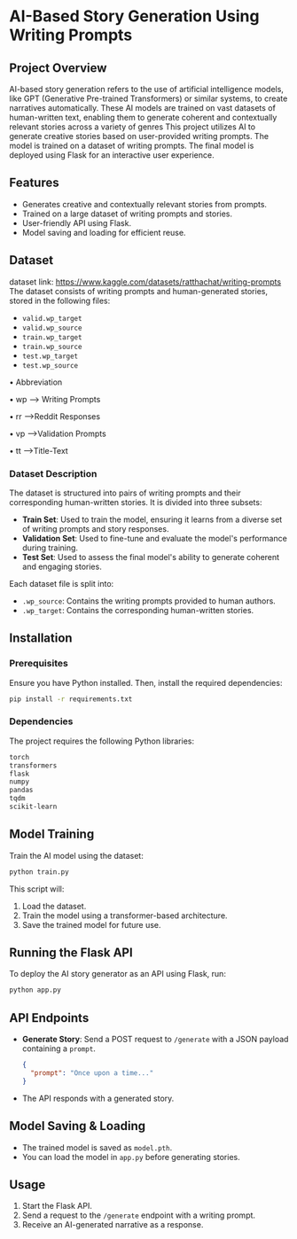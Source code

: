# AI-Based Story Generation Using Writing Prompts

## Project Overview
AI-based story generation refers to the use of artificial intelligence models, like GPT (Generative Pre-trained Transformers) or similar systems, to create narratives automatically. These AI models are trained on vast datasets of human-written text, enabling them to generate coherent and contextually relevant stories across a variety of genres
This project utilizes AI to generate creative stories based on user-provided writing prompts. The model is trained on a dataset of writing prompts. The final model is deployed using Flask for an interactive user experience.

## Features
- Generates creative and contextually relevant stories from prompts.
- Trained on a large dataset of writing prompts and stories.
- User-friendly API using Flask.
- Model saving and loading for efficient reuse.

## Dataset
dataset link: https://www.kaggle.com/datasets/ratthachat/writing-prompts
The dataset consists of writing prompts and human-generated stories, stored in the following files:
- `valid.wp_target`
- `valid.wp_source`
- `train.wp_target`
- `train.wp_source`
- `test.wp_target`
- `test.wp_source`
  
•	Abbreviation

•	wp	          -->	Writing Prompts

•	rr	          -->Reddit Responses

•	vp	          -->Validation Prompts

•	tt	          -->Title-Text


### Dataset Description
The dataset is structured into pairs of writing prompts and their corresponding human-written stories. It is divided into three subsets:
- **Train Set**: Used to train the model, ensuring it learns from a diverse set of writing prompts and story responses.
- **Validation Set**: Used to fine-tune and evaluate the model's performance during training.
- **Test Set**: Used to assess the final model's ability to generate coherent and engaging stories.

Each dataset file is split into:
- `.wp_source`: Contains the writing prompts provided to human authors.
- `.wp_target`: Contains the corresponding human-written stories.

## Installation
### Prerequisites
Ensure you have Python installed. Then, install the required dependencies:
```bash
pip install -r requirements.txt
```

### Dependencies
The project requires the following Python libraries:
```txt
torch
transformers
flask
numpy
pandas
tqdm
scikit-learn
```

## Model Training
Train the AI model using the dataset:
```bash
python train.py
```
This script will:
1. Load the dataset.
2. Train the model using a transformer-based architecture.
3. Save the trained model for future use.

## Running the Flask API
To deploy the AI story generator as an API using Flask, run:
```bash
python app.py
```

## API Endpoints
- **Generate Story**: Send a POST request to `/generate` with a JSON payload containing a `prompt`.
  ```json
  {
    "prompt": "Once upon a time..."
  }
  ```
- The API responds with a generated story.

## Model Saving & Loading
- The trained model is saved as `model.pth`.
- You can load the model in `app.py` before generating stories.

## Usage
1. Start the Flask API.
2. Send a request to the `/generate` endpoint with a writing prompt.
3. Receive an AI-generated narrative as a response.



